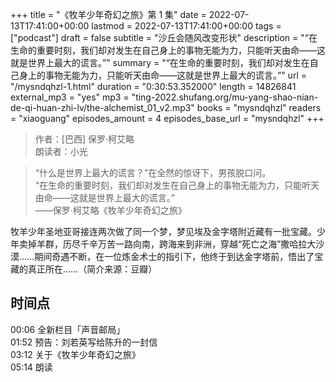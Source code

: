 +++
title = "《牧羊少年奇幻之旅》第 1 集"
date = 2022-07-13T17:41:00+00:00
lastmod = 2022-07-13T17:41:00+00:00
tags = ["podcast"]
draft = false
subtitle = "沙丘会随风改变形状"
description = "“在生命的重要时刻，我们却对发生在自己身上的事物无能为力，只能听天由命——这就是世界上最大的谎言。”"
summary = "“在生命的重要时刻，我们却对发生在自己身上的事物无能为力，只能听天由命——这就是世界上最大的谎言。”"
url = "/mysndqhzl-1.html"
duration = "0:30:53.352000"
length = 14826841
external_mp3 = "yes"
mp3 = "ting-2022.shufang.org/mu-yang-shao-nian-de-qi-huan-zhi-lv/the-alchemist_01_v2.mp3"
books = "mysndqhzl"
readers = "xiaoguang"
episodes_amount = 4
episodes_base_url = "mysndqhzl"
+++

> 作者：[巴西] 保罗·柯艾略  
> 朗读者：小光

> “什么是世界上最大的谎言？”在全然的惊讶下，男孩脱口问。  
> “在生命的重要时刻，我们却对发生在自己身上的事物无能为力，只能听天由命——这就是世界上最大的谎言。”  
> ——保罗·柯艾略《牧羊少年奇幻之旅》

牧羊少年圣地亚哥接连两次做了同一个梦，梦见埃及金字塔附近藏有一批宝藏。少年卖掉羊群，历尽千辛万苦一路向南，跨海来到非洲，穿越“死亡之海”撒哈拉大沙漠……期间奇遇不断，在一位炼金术士的指引下，他终于到达金字塔前，悟出了宝藏的真正所在……（简介来源：豆瓣）

## 时间点

00:06 全新栏目「声音邮局」  
01:52 预告：刘若英写给陈升的一封信  
03:12 关于《牧羊少年奇幻之旅》  
05:14 朗读